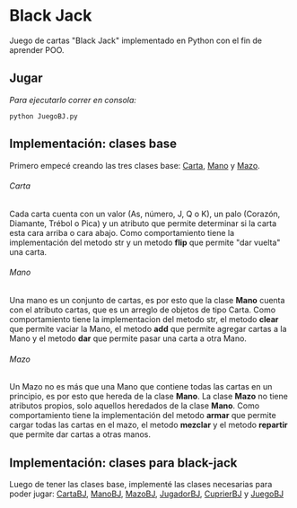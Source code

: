 <h1> Black Jack </h1>

Juego de cartas "Black Jack" implementado en Python con el fin de aprender POO.<br>

## Jugar
_Para ejecutarlo correr en consola:_<br>
```
python JuegoBJ.py
```

## Implementación: clases base

Primero empecé creando las tres clases base: [Carta](Carta.py), [Mano](Mano.py) y [Mazo](Mazo.py). 

###### Carta

Cada carta cuenta con un valor (As, número, J, Q o K), un palo (Corazón, Diamante, Trébol o Pica) y un atributo que permite determinar si la carta esta cara arriba o cara abajo.
Como comportamiento tiene la implementación del metodo str y un metodo __flip__ que permite "dar vuelta" una carta.

###### Mano

Una mano es un conjunto de cartas, es por esto que la clase __Mano__ cuenta con el atributo cartas, que es un arreglo de objetos de tipo Carta.
Como comportamiento tiene la implementacion del metodo str, el metodo __clear__ que permite vaciar la Mano, el metodo __add__ que permite agregar cartas a la Mano y el metodo __dar__ que permite pasar una carta a otra Mano.

###### Mazo

Un Mazo no es más que una Mano que contiene todas las cartas en un principio, es por esto que hereda de la clase __Mano__. La clase __Mazo__ no tiene atributos propios, solo aquellos heredados de la clase __Mano__.
Como comportamiento tiene la implementación del metodo __armar__ que permite cargar todas las cartas en el mazo, el metodo __mezclar__ y el metodo __repartir__ que permite dar cartas a otras manos.

## Implementación: clases para black-jack

Luego de tener las clases base, implementé las clases necesarias para poder jugar: [CartaBJ](CartaBJ.py), [ManoBJ](ManoBJ), [MazoBJ](MazoBJ), [JugadorBJ](JugadorBJ), [CuprierBJ](CuprierBJ) y [JuegoBJ](JuegoBJ)
